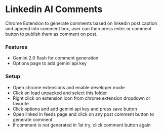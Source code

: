 # Linkedin AI Comments

Chrome Extension to generate comments based on linkedin post caption and append into comment box, user can then press enter or comment button to publish them as comment on post.

### Features

- Gemini 2.0 flash for comment generation
- Options page to add gemini api key

### Setup

- Open chrome extensions and enable developer mode
- Click on load unpacked and select this folder
- Right click on extension icon from chrome extension dropdown or favorite
- Click options and add gemini api key and press save button
- Open linked in feeds page and click on any post comment button to generate comment
- If comment is not generated in 1st try, click comment button again
